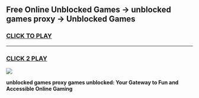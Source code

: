 
## Free Online Unblocked Games → unblocked games proxy → Unblocked Games
<h3>
<a href="https://premium.freeplayer.one?title=unblocked_games_proxy&ref=21F">CLICK TO PLAY</a></h3>
<hr>

<h3>
<a href="https://premium.freeplayer.one?title=unblocked_games_proxy&ref=21F">CLICK 2 PLAY</a>
  
</h3>

<a href="https://premium.freeplayer.one?title=unblocked_games_proxy&ref=21F/"><img src="https://clearcache.store/games.png"></a>


**unblocked games proxy games unblocked: Your Gateway to Fun and Accessible Online Gaming**
